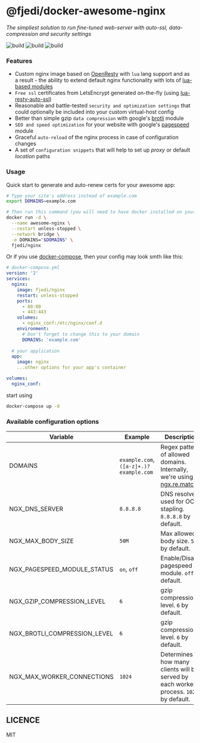 # @fjedi/docker-awesome-nginx
*The simpliest solution to run fine-tuned web-server with auto-ssl, data-compression and security settings*

![build](https://img.shields.io/docker/cloud/build/fjedi/nginx.svg)
![build](https://img.shields.io/docker/v/fjedi/nginx/latest)
![build](https://img.shields.io/docker/pulls/fjedi/nginx.svg)

### Features
* Custom nginx image based on [OpenResty](https://github.com/openresty/openresty) with `lua` lang support and as a result - the ability to extend default nginx functionality with lots of [lua-based modules](https://www.nginx.com/resources/wiki/modules/lua/)
* `Free ssl` certificates from LetsEncrypt generated on-the-fly (using [lua-resty-auto-ssl](https://github.com/auto-ssl/lua-resty-auto-ssl))
* Reasonable and battle-tested `security and optimization settings` that could optionally be included into your custom virtual-host config
* Better than simple gzip `data compression` with google's [brotli](https://github.com/google/ngx_brotli) module
* `SEO and speed optimization` for your website with google's [pagespeed](https://www.modpagespeed.com/doc/build_ngx_pagespeed_from_source) module
* Graceful `auto-reload` of the nginx process in case of configuration changes
* A set of `configuration snippets` that will help to set up *proxy* or default *location* paths

### Usage

Quick start to generate and auto-renew certs for your awesome app:

```Bash
# Type your site's address instead of example.com
export DOMAINS=example.com

# Then run this command (you will need to have docker installed on your server/pc)
docker run -d \
  --name awesome-nginx \
  --restart unless-stopped \
  --network bridge \
  -e DOMAINS="$DOMAINS" \
  fjedi/nginx
```

Or if you use [docker-compose](https://docs.docker.com/compose/), then your config may look smth like this:

```yaml
# docker-compose.yml
version: '2'
services:
  nginx:
    image: fjedi/nginx
    restart: unless-stopped
    ports:
      - 80:80
      - 443:443
    volumes:
      - nginx_conf:/etc/nginx/conf.d
    environment:
      # Don't forget to change this to your domain
      DOMAINS: 'example.com'
  
  # your application
  app:
    image: nginx
    ...other options for your app's container

volumes:
  nginx_conf:
```

start using
```Bash
docker-compose up -d
```

### Available configuration options

 | Variable | Example | Description
 | --- | --- | ---|
 | DOMAINS | `example.com`, `([a-z]+.)?example.com` | Regex pattern of allowed domains. Internally, we're using [ngx.re.match](https://github.com/openresty/lua-nginx-module#ngxrematch) |
 | NGX_DNS_SERVER | `8.8.8.8` | DNS resolver used for OCSP stapling. `8.8.8.8` by default. |
 | NGX_MAX_BODY_SIZE | `50M` | Max allowed body size. `50M` by default. |
 | NGX_PAGESPEED_MODULE_STATUS | `on`, `off` | Enable/Disable pagespeed module. `off` by default. |
 | NGX_GZIP_COMPRESSION_LEVEL | `6` | gzip compression level. `6` by default. |
 | NGX_BROTLI_COMPRESSION_LEVEL | `6` | gzip compression level. `6` by default. |
 | NGX_MAX_WORKER_CONNECTIONS | `1024` | Determines how many clients will be served by each worker process. `1024` by default. |
 

## LICENCE

MIT
